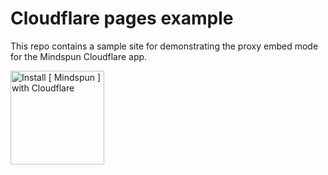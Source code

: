# Cloudflare pages example

This repo contains a sample site for demonstrating the proxy embed mode for the Mindspun Cloudflare app.

<a href="https://cloudflare.com/apps/mindspun-sites/install?source=button">
  <img
    src="https://install.cloudflareapps.com/install-button.png"
    alt="Install [ Mindspun ] with Cloudflare"
    border="0"
    width="150">
</a>
